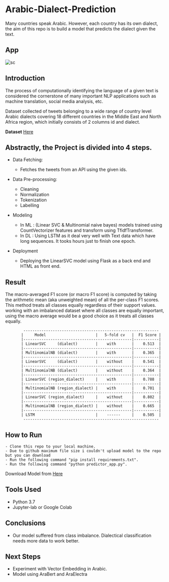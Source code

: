# Arabic-Dialect-Prediction
Many countries speak Arabic. 
However, each country has its own dialect, the aim of this repo is to build a model that predicts the dialect given the text.

## App

![sc](https://user-images.githubusercontent.com/67477345/158219878-585f1e91-9842-4701-ad5e-4a8da48857b3.png)



## Introduction

The process of computationally identifying the language of a given text is considered the cornerstone of many important NLP applications such as machine translation, social media analysis, etc. 

Dataset collected of tweets belonging to a wide range of country level Arabic dialects covering 18 different countries in the Middle East and North Africa region, which initially consists of 2 columns id and dialect.

**Dataset** <a href='https://drive.google.com/file/d/1Rf-pPGle3HVZzovTghKRwWThqFBlj84k/view?usp=sharing'> Here </a>

## Abstractly, the Project is divided into 4 steps.

- Data Fetching:
    - Fetches the tweets from an API using the given ids.
    
-  Data Pre-processing:
    - Cleaning
    - Normalization
    - Tokenization
    - Labelling
    
- Modeling
    - In ML : (Linear SVC & Multinomial naive bayes) models trained using CountVectorizer features and transform using TfidfTransformer.
    - In DL :  Using LSTM as it deal very well with Text data which have long sequences. It tooks hours just to finish one epoch.

- Deployment
    - Deploying the LinearSVC model using Flask as a back end and HTML as front end.
    
    
## Result 

 The macro-averaged F1 score (or macro F1 score) is computed by taking the arithmetic mean (aka unweighted mean) of all the per-class F1 scores. This method treats all classes equally regardless of their support values. working with an imbalanced dataset where all classes are equally important, using the macro average would be a good choice as it treats all classes equally. 
 
            ------------------------------------------------------------
           |     Model                      |   5-fold cv   |  F1 Score |
           |------------------------------------------------|-----------|
           | LinearSVC     (dialect)        |    with       |    0.513  |
           |------------------------------------------------|-----------|
           | MultinomialNB (dialect)        |    with       |    0.365  |
           |------------------------------------------------|-----------|
           | LinearSVC     (dialect)        |    without    |    0.541  |
           |------------------------------------------------|-----------|          
           | MultinomialNB (dialect)        |    without    |    0.364  |
           |------------------------------------------------|-----------|    
           | LinearSVC (region_dialect)     |    with       |    0.788  |
           |------------------------------------------------|-----------|    
           | MultinomialNB (region_dialect) |    with       |    0.701  |
           |------------------------------------------------|-----------|
           | LinearSVC (region_dialect)     |    without    |    0.802  |
           |------------------------------------------------|-----------|    
           | MultinomialNB (region_dialect) |    without    |    0.665  |
           |------------------------------------------------|-----------|    
           | LSTM                           |    ------     |    0.505  |
            ------------------------------------------------------------ 
            
            
## How to Run
    
    - Clone this repo to your local machine.
    - Due to github maximum file size i couldn't upload model to the repo but you can download  
    - Run the following command "pip install requirements.txt".
    - Run the following command "python predictor_app.py".
Download Model from <a href="https://drive.google.com/file/d/1rCj2Z2IDwWKHhmWwkCCfAFR8ZF-HtieD/view?usp=sharing"> Here </a>

## Tools Used

- Python 3.7 
- Jupyter-lab or Google Colab 

  
## Conclusions

 - Our model suffered from class imbalance. Dialectical classification needs more data to work better.
  
  ## Next Steps

- Experiment with Vector Embedding in Arabic.
- Model using AraBert and AraElectra
